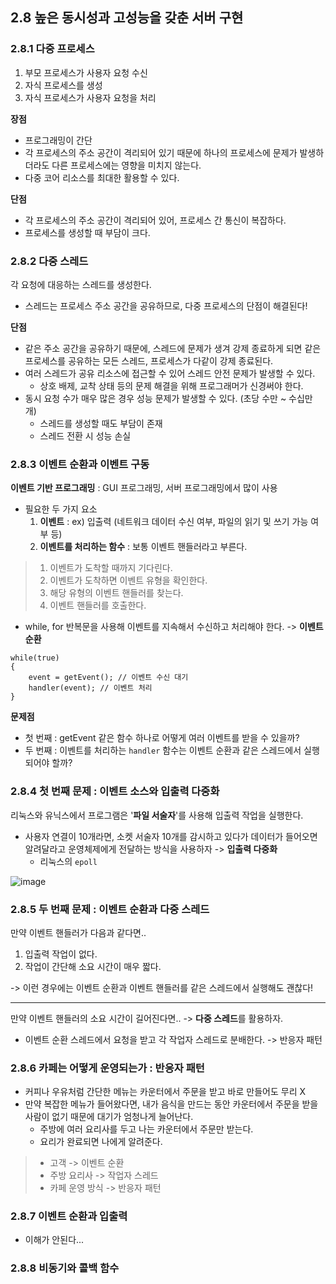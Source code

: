 ## 2.8 높은 동시성과 고성능을 갖춘 서버 구현
### 2.8.1 다중 프로세스 
1. 부모 프로세스가 사용자 요청 수신
2. 자식 프로세스를 생성
3. 자식 프로세스가 사용자 요청을 처리 

**장점** 
- 프로그래밍이 간단
- 각 프로세스의 주소 공간이 격리되어 있기 때문에 하나의 프로세스에 문제가 발생하더라도 다른 프로세스에는 영향을 미치지 않는다.
- 다중 코어 리소스를 최대한 활용할 수 있다. 

**단점**
- 각 프로세스의 주소 공간이 격리되어 있어, 프로세스 간 통신이 복잡하다. 
- 프로세스를 생성할 때 부담이 크다. 

### 2.8.2 다중 스레드 
각 요청에 대응하는 스레드를 생성한다.
- 스레드는 프로세스 주소 공간을 공유하므로, 다중 프로세스의 단점이 해결된다!

**단점**
- 같은 주소 공간을 공유하기 때문에, 스레드에 문제가 생겨 강제 종료하게 되면 같은 프로세스를 공유하는 모든 스레드, 프로세스가 다같이 강제 종료된다.
- 여러 스레드가 공유 리소스에 접근할 수 있어 스레드 안전 문제가 발생할 수 있다.
  - 상호 배제, 교착 상태 등의 문제 해결을 위해 프로그래머가 신경써야 한다.
- 동시 요청 수가 매우 많은 경우 성능 문제가 발생할 수 있다. (초당 수만 ~ 수십만 개)
  - 스레드를 생성할 때도 부담이 존재
  - 스레드 전환 시 성능 손실 

### 2.8.3 이벤트 순환과 이벤트 구동 
**이벤트 기반 프로그래밍** : GUI 프로그래밍, 서버 프로그래밍에서 많이 사용
- 필요한 두 가지 요소 
  1. **이벤트** : ex) 입출력 (네트워크 데이터 수신 여부, 파일의 읽기 및 쓰기 가능 여부 등)
  2. **이벤트를 처리하는 함수** : 보통 이벤트 핸들러라고 부른다. 
  
> 1. 이벤트가 도착할 때까지 기다린다. 
> 2. 이벤트가 도착하면 이벤트 유형을 확인한다. 
> 3. 해당 유형의 이벤트 핸들러를 찾는다. 
> 4. 이벤트 핸들러를 호출한다.
- while, for 반복문을 사용해 이벤트를 지속해서 수신하고 처리해야 한다. -> **이벤트 순환**

```
while(true)
{
    event = getEvent(); // 이벤트 수신 대기
    handler(event); // 이벤트 처리 
}
```
**문제점**
- 첫 번째 : getEvent 같은 함수 하나로 어떻게 여러 이벤트를 받을 수 있을까?
- 두 번째 : 이벤트를 처리하는 <code>handler</code> 함수는 이벤트 순환과 같은 스레드에서 실행되어야 할까? 

### 2.8.4 첫 번째 문제 : 이벤트 소스와 입출력 다중화
리눅스와 유닉스에서 프로그램은 '**파일 서술자**'를 사용해 입출력 작업을 실행한다. 
- 사용자 연결이 10개라면, 소켓 서술자 10개를 감시하고 있다가 데이터가 들어오면 알려달라고 운영체제에게 전달하는 방식을 사용하자 -> **입출력 다중화**
  - 리눅스의 <code>epoll</code>
  
![image](https://blog.kakaocdn.net/dn/bMLmVe/btsI03lEMFP/PaSHlJydXO2o3FEfn15tWk/img.png)

### 2.8.5 두 번째 문제 : 이벤트 순환과 다중 스레드
만약 이벤트 핸들러가 다음과 같다면..
1. 입출력 작업이 없다.
2. 작업이 간단해 소요 시간이 매우 짧다.

-> 이런 경우에는 이벤트 순환과 이벤트 핸들러를 같은 스레드에서 실행해도 괜찮다!

---
만약 이벤트 핸들러의 소요 시간이 길어진다면.. -> **다중 스레드**를 활용하자. 
- 이벤트 순환 스레드에서 요청을 받고 각 작업자 스레드로 분배한다. -> 반응자 패턴

### 2.8.6 카페는 어떻게 운영되는가 : 반응자 패턴 
- 커피나 우유처럼 간단한 메뉴는 카운터에서 주문을 받고 바로 만들어도 무리 X
- 만약 복잡한 메뉴가 들어왔다면, 내가 음식을 만드는 동안 카운터에서 주문을 받을 사람이 없기 때문에 대기가 엄청나게 늘어난다. 
  - 주방에 여러 요리사를 두고 나는 카운터에서 주문만 받는다. 
  - 요리가 완료되면 나에게 알려준다.
> - 고객 -> 이벤트 순환
> - 주방 요리사 -> 작업자 스레드
> - 카페 운영 방식 -> 반응자 패턴 

### 2.8.7 이벤트 순환과 입출력 
- 이해가 안된다...


### 2.8.8 비동기와 콜백 함수 
